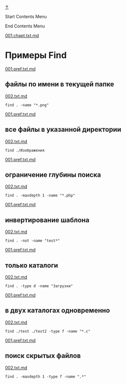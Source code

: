
<!-- [[__TOC_]] -->

<a name=top></a>
<a class=top-link hide href=#top>↑</a>

Start Contents Menu

<!-- TOC tocDepth:1..6 chapterDepth:1..6 -->

<!-- /TOC -->

End Contents Menu

<!--
CMND: ufl_stl0 9 /home/st/REPOBARE/_repo/NBash/.arb/util.ax/find.ram/.grot/opus.d/one.d/.ins_dr/001.rcm.d/cnx.d /home/st/REPOBARE/_repo/NBash/.arb/util.ax/find.ram/.grot/opus.d/one.d/.ins_dr/001.rcm.d/res.md 2

PPWD: /home/st/REPOBARE/_repo/NBash/.arb/util.ax/find.ram/.grot/opus.d/one.d

FLOW: /home/st/REPOBARE/_repo/sta/.d/.st_rc_d.data.d/ufl_stl0/.flow.d/009_dr2m

DATE: 1731583909_14112024183149

DATX: 1731583909
-->


[001.chapt.txt.md](/REPOBARE/_repo/NBash/.arb/util.ax/find.ram/.grot/opus.d/one.d/.ins_dr/001.rcm.d/cnx.d/001.chapt.txt.md)



# Примеры Find
    

[001.pref.txt.md](/REPOBARE/_repo/NBash/.arb/util.ax/find.ram/.grot/opus.d/one.d/.ins_dr/001.rcm.d/cnx.d/002.exa.d/001.pref.txt.md)



## файлы по имени в текущей папке

    

[002.txt.md](/REPOBARE/_repo/NBash/.arb/util.ax/find.ram/.grot/opus.d/one.d/.ins_dr/001.rcm.d/cnx.d/002.exa.d/002.txt.md)



    find . -name "*.png"

<!-- [see simbol_class](/REPOBARE/_repo/NBash/.arb/info.ax/symbol_class.ram/.grot/exam.man) -->
<!-- [see pipe_input](/REPOBARE/_repo/NBash/.arb/info.ax/pipe_input.ram/.grot/exam.man) -->
<!-- [see stream](/REPOBARE/_repo/NBash/.arb/info.ax/stream.ram/.grot/exam.man) -->

[001.pref.txt.md](/REPOBARE/_repo/NBash/.arb/util.ax/find.ram/.grot/opus.d/one.d/.ins_dr/001.rcm.d/cnx.d/003.exa.d/001.pref.txt.md)



## все файлы в указанной директории

    

[002.txt.md](/REPOBARE/_repo/NBash/.arb/util.ax/find.ram/.grot/opus.d/one.d/.ins_dr/001.rcm.d/cnx.d/003.exa.d/002.txt.md)



    find ./Изображения

<!-- [see simbol_class](/REPOBARE/_repo/NBash/.arb/info.ax/symbol_class.ram/.grot/exam.man) -->
<!-- [see pipe_input](/REPOBARE/_repo/NBash/.arb/info.ax/pipe_input.ram/.grot/exam.man) -->
<!-- [see stream](/REPOBARE/_repo/NBash/.arb/info.ax/stream.ram/.grot/exam.man) -->

[001.pref.txt.md](/REPOBARE/_repo/NBash/.arb/util.ax/find.ram/.grot/opus.d/one.d/.ins_dr/001.rcm.d/cnx.d/004.exa.d/001.pref.txt.md)



## ограничение глубины поиска

    

[002.txt.md](/REPOBARE/_repo/NBash/.arb/util.ax/find.ram/.grot/opus.d/one.d/.ins_dr/001.rcm.d/cnx.d/004.exa.d/002.txt.md)



    find . -maxdepth 1 -name "*.php"

<!-- [see simbol_class](/REPOBARE/_repo/NBash/.arb/info.ax/symbol_class.ram/.grot/exam.man) -->
<!-- [see pipe_input](/REPOBARE/_repo/NBash/.arb/info.ax/pipe_input.ram/.grot/exam.man) -->
<!-- [see stream](/REPOBARE/_repo/NBash/.arb/info.ax/stream.ram/.grot/exam.man) -->

[001.pref.txt.md](/REPOBARE/_repo/NBash/.arb/util.ax/find.ram/.grot/opus.d/one.d/.ins_dr/001.rcm.d/cnx.d/005.exa.d/001.pref.txt.md)



## инвертирование шаблона

    

[002.txt.md](/REPOBARE/_repo/NBash/.arb/util.ax/find.ram/.grot/opus.d/one.d/.ins_dr/001.rcm.d/cnx.d/005.exa.d/002.txt.md)



    find . -not -name "test*"

<!-- [see simbol_class](/REPOBARE/_repo/NBash/.arb/info.ax/symbol_class.ram/.grot/exam.man) -->
<!-- [see pipe_input](/REPOBARE/_repo/NBash/.arb/info.ax/pipe_input.ram/.grot/exam.man) -->
<!-- [see stream](/REPOBARE/_repo/NBash/.arb/info.ax/stream.ram/.grot/exam.man) -->

[001.pref.txt.md](/REPOBARE/_repo/NBash/.arb/util.ax/find.ram/.grot/opus.d/one.d/.ins_dr/001.rcm.d/cnx.d/006.exa.d/001.pref.txt.md)



## только каталоги

    

[002.txt.md](/REPOBARE/_repo/NBash/.arb/util.ax/find.ram/.grot/opus.d/one.d/.ins_dr/001.rcm.d/cnx.d/006.exa.d/002.txt.md)



    find . -type d -name "Загрузки"

<!-- [see simbol_class](/REPOBARE/_repo/NBash/.arb/info.ax/symbol_class.ram/.grot/exam.man) -->
<!-- [see pipe_input](/REPOBARE/_repo/NBash/.arb/info.ax/pipe_input.ram/.grot/exam.man) -->
<!-- [see stream](/REPOBARE/_repo/NBash/.arb/info.ax/stream.ram/.grot/exam.man) -->

[001.pref.txt.md](/REPOBARE/_repo/NBash/.arb/util.ax/find.ram/.grot/opus.d/one.d/.ins_dr/001.rcm.d/cnx.d/007.exa.d/001.pref.txt.md)



## в двух каталогах одновременно

    

[002.txt.md](/REPOBARE/_repo/NBash/.arb/util.ax/find.ram/.grot/opus.d/one.d/.ins_dr/001.rcm.d/cnx.d/007.exa.d/002.txt.md)



    find ./test ./test2 -type f -name "*.c"

<!-- [see simbol_class](/REPOBARE/_repo/NBash/.arb/info.ax/symbol_class.ram/.grot/exam.man) -->
<!-- [see pipe_input](/REPOBARE/_repo/NBash/.arb/info.ax/pipe_input.ram/.grot/exam.man) -->
<!-- [see stream](/REPOBARE/_repo/NBash/.arb/info.ax/stream.ram/.grot/exam.man) -->

[001.pref.txt.md](/REPOBARE/_repo/NBash/.arb/util.ax/find.ram/.grot/opus.d/one.d/.ins_dr/001.rcm.d/cnx.d/008.exa.d/001.pref.txt.md)



## поиск скрытых файлов

    

[002.txt.md](/REPOBARE/_repo/NBash/.arb/util.ax/find.ram/.grot/opus.d/one.d/.ins_dr/001.rcm.d/cnx.d/008.exa.d/002.txt.md)



    find . -maxdepth 1 -type f -name ".*"

<!-- [see simbol_class](/REPOBARE/_repo/NBash/.arb/info.ax/symbol_class.ram/.grot/exam.man) -->
<!-- [see pipe_input](/REPOBARE/_repo/NBash/.arb/info.ax/pipe_input.ram/.grot/exam.man) -->
<!-- [see stream](/REPOBARE/_repo/NBash/.arb/info.ax/stream.ram/.grot/exam.man) -->



